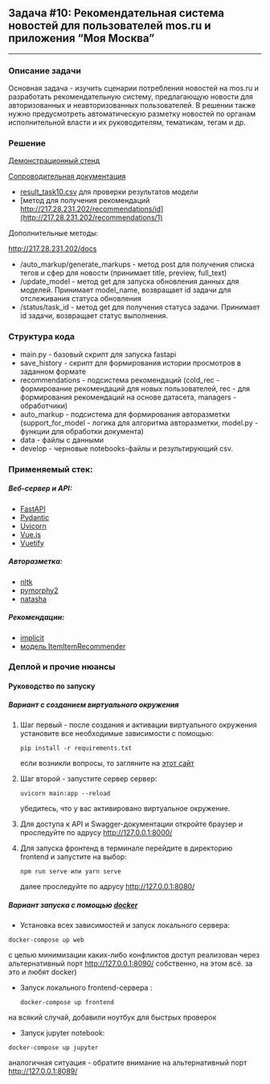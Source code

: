 ## Задача #10: Рекомендательная система новостей для пользователей mos.ru и приложения “Моя Москва”
---

### Описание задачи
Основная задача - изучить сценарии потребления новостей на mos.ru и разработать рекомендательную систему, предлагающую новости для авторизованных и неавторизованных пользователей. В решении также нужно предусмотреть автоматическую разметку новостей по органам исполнительной власти и их руководителям, тематикам, тегам и др. 

### Решение

[Демонстрационный стенд](http://217.28.231.202/docs#/)

[Сопроводительная документация](/develop/Documentation.ipynb)

- [result_task10.csv](/develop/result_task10.csv) для проверки результатов модели
- [метод для получения рекомендаций http://217.28.231.202/recommendations/id](http://217.28.231.202/recommendations/1)

Дополнительные методы:

http://217.28.231.202/docs

- /auto_markup/generate_markups - метод post для получения списка тегов и сфер для новости (принимает title, preview, full_text)
- /update_model - метод get для запуска обновления данных для моделей. Принимает model_name, возвращает id задачи для отслеживания статуса обновления
- /status/task_id - метод get для получения статуса задачи. Принимает id задачи, возвращает статус выполнения.


### Структура кода
- main.py - базовый скрипт для запуска fastapi
- save_history - скрипт для формирования истории просмотров в заданном формате
- recommendations - подсистема рекомендаций (cold_rec - формирование рекомендаций для новых пользователей, rec - для формирования рекомендаций на основе датасета, managers - обработчики)
- auto_markup - подсистема для формирования авторазметки (support_for_model - логика для алгоритма авторазметки, model.py - функции для обработки документа)
- data - файлы с данными
- develop - черновые notebooks-файлы и результирующий csv.

### Применяемый стек:
##### Веб-сервер и API:
- [FastAPI](https://github.com/tiangolo/fastapi "современный, шустрый веб-фреймворк для строительства крутых API c помощью Python => 3.6")
- [Pydantic](https://github.com/samuelcolvin/pydantic "валидация данных и настройки с применением встроенных аннотаций типов Python")
- [Uvicorn](https://github.com/encode/uvicorn "лёгкий и стремительный ASGI-сервер")
- [Vue.js](https://vuejs.org/ "прогрессивный JavaScript FrameWork")
- [Vuetify](https://vuetifyjs.com/ "Material Design Front-End FrameWork")

##### Авторазметка:
- [nltk](https://github.com/nltk/nltk "набор инструментов для обработки текста NLTK -- the Natural Language Toolkit")
- [pymorphy2](https://github.com/kmike/pymorphy2/blob/92d546f042ff14601376d3646242908d5ab786c1/docs/index.rst "Морфологический анализатор pymorphy2 -> приводит слова к нормальной форме, а также многое другое")
- [natasha](https://github.com/natasha/natasha "библиотека для обработки текстов на русском языке")
##### Рекомендации:
- [implicit](https://github.com/benfred/implicit/blob/main/docs/quickstart.rst)
- [модель ItemItemRecommender](https://github.com/benfred/implicit/blob/main/implicit/nearest_neighbours.py#L12)

### Деплой и прочие нюансы
#### Руководство по запуску

##### Вариант с созданием виртуального окружения

1. Шаг первый - после создания и активации виртуального окружения установите все необходимые зависимости с помощью:

    ```pip install -r requirements.txt```

    если возникли вопросы, то загляните на [этот сайт](https://realpython.com/python-virtual-environments-a-primer/)
2. Шаг второй - запустите сервер сервер:

    ```uvicorn main:app --reload```

    убедитесь, что у вас активировано виртуальное окружение.

3. Для доступа к API и Swagger-документации откройте браузер и проследуйте по адрусу http://127.0.0.1:8000/
4. Для запуска фронтенд в терминале перейдите в директорию frontend и запустите на выбор:

    ```npm run serve или yarn serve```

    далее проследуйте по адрусу http://127.0.0.1:8080/

##### Вариант запуска с помощью [docker](https://www.docker.com "популярный контейнизатор")

- Установка всех зависимостей и запуск локального сервера:

```docker-compose up web```

с целью минимизации каких-либо конфликтов доступ реализован через альтернативный порт http://127.0.0.1:8090/
собственно, на этом всё. за это и любят docker)

- Запуск локального frontend-сервера :
  
  ```docker-compose up frontend```

на всякий случай, добавили ноутбук для быстрых проверок

- Запуск jupyter notebook:
  
```docker-compose up jupyter```

аналогичная ситуация - обратите внимание на альтернативный порт http://127.0.0.1:8089/
